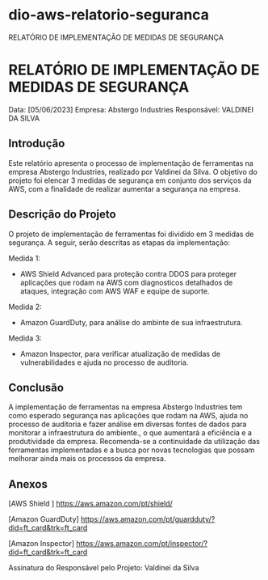 # dio-aws-relatorio-seguranca
RELATÓRIO DE IMPLEMENTAÇÃO DE MEDIDAS DE SEGURANÇA

# RELATÓRIO DE IMPLEMENTAÇÃO DE MEDIDAS DE SEGURANÇA

Data: [05/06/2023]
Empresa: Abstergo Industries 
Responsável: VALDINEI DA SILVA

## Introdução
Este relatório apresenta o processo de implementação de ferramentas na empresa Abstergo Industries, realizado por Valdinei da Silva. O objetivo do projeto foi elencar 3 medidas de segurança em conjunto dos serviços da AWS, com a finalidade de realizar aumentar a segurança na empresa.

## Descrição do Projeto
O projeto de implementação de ferramentas foi dividido em 3 medidas de segurança. A seguir, serão descritas as etapas da implementação:

Medida 1: 
- AWS Shield Advanced para proteção contra DDOS para proteger aplicações que rodam na AWS com diagnosticos detalhados de ataques, integração com AWS WAF e equipe de suporte.

Medida 2: 
- Amazon GuardDuty, para análise do ambinte de sua infraestrutura.

Medida 3: 
- Amazon Inspector, para verificar atualização de medidas de vulnerabilidades e ajuda no processo de auditoria.


## Conclusão
A implementação de ferramentas na empresa Abstergo Industries  tem como esperado segurança nas aplicações que rodam na AWS, ajuda no processo de auditoria e fazer análise em diversas fontes de dados para monitorar a infraestrutura do ambiente., o que aumentará a eficiência e a produtividade da empresa. Recomenda-se a continuidade da utilização das ferramentas implementadas e a busca por novas tecnologias que possam melhorar ainda mais os processos da empresa.

## Anexos

[AWS Shield ]
https://aws.amazon.com/pt/shield/

[Amazon GuardDuty]
https://aws.amazon.com/pt/guardduty/?did=ft_card&trk=ft_card

[Amazon Inspector]
https://aws.amazon.com/pt/inspector/?did=ft_card&trk=ft_card


Assinatura do Responsável pelo Projeto:
Valdinei da Silva
